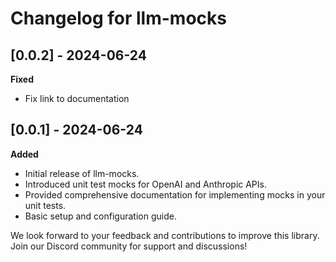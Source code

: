 # Changelog for llm-mocks

## [0.0.2] - 2024-06-24

**Fixed**
- Fix link to documentation

## [0.0.1] - 2024-06-24

**Added**
- Initial release of llm-mocks.
- Introduced unit test mocks for OpenAI and Anthropic APIs.
- Provided comprehensive documentation for implementing mocks in your unit tests.
- Basic setup and configuration guide.


We look forward to your feedback and contributions to improve this library. Join our Discord community for support and discussions!

